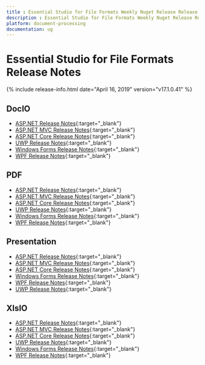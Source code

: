 ```yaml
---
title : Essential Studio for File Formats Weekly Nuget Release Release Notes  
description : Essential Studio for File Formats Weekly Nuget Release Release Notes  
platform: document-processing
documentation: ug
---
```


# Essential Studio for File Formats  Release Notes  

{% include release-info.html date="April 16, 2019" version="v17.1.0.41" %} 

## DocIO

* [ASP.NET Release Notes](/aspnet/release-notes/v17.1.0.41#docio){:target="_blank"}
* [ASP.NET MVC Release Notes](/aspnetmvc/release-notes/v17.1.0.41#docio){:target="_blank"}
* [ASP.NET Core Release Notes](/aspnet-core/release-notes/v17.1.0.41#docio){:target="_blank"}
* [UWP Release Notes](/uwp/release-notes/v17.1.0.41#docio){:target="_blank"}
* [Windows Forms Release Notes](/windowsforms/release-notes/v17.1.0.41#docio){:target="_blank"}
* [WPF Release Notes](/wpf/release-notes/v17.1.0.41#docio){:target="_blank"}


## PDF

* [ASP.NET Release Notes](/aspnet/release-notes/v17.1.0.41#pdf){:target="_blank"}
* [ASP.NET MVC Release Notes](/aspnetmvc/release-notes/v17.1.0.41#pdf){:target="_blank"}
* [ASP.NET Core Release Notes](/aspnet-core/release-notes/v17.1.0.41#pdf){:target="_blank"}
* [UWP Release Notes](/uwp/release-notes/v17.1.0.41#pdf){:target="_blank"}
* [Windows Forms Release Notes](/windowsforms/release-notes/v17.1.0.41#pdf){:target="_blank"}
* [WPF Release Notes](/wpf/release-notes/v17.1.0.41#pdf){:target="_blank"}


## Presentation

* [ASP.NET Release Notes](/aspnet/release-notes/v17.1.0.41#presentation){:target="_blank"}
* [ASP.NET MVC Release Notes](/aspnetmvc/release-notes/v17.1.0.41#presentation){:target="_blank"}
* [ASP.NET Core Release Notes](/aspnet-core/release-notes/v17.1.0.41#presentation){:target="_blank"}
* [Windows Forms Release Notes](/windowsforms/release-notes/v17.1.0.41#presentation){:target="_blank"}
* [WPF Release Notes](/wpf/release-notes/v17.1.0.41#presentation){:target="_blank"}
* [UWP Release Notes](/uwp/release-notes/v17.1.0.41#presentation){:target="_blank"}


## XlsIO

* [ASP.NET Release Notes](/aspnet/release-notes/v17.1.0.41#xlsio){:target="_blank"}
* [ASP.NET MVC Release Notes](/aspnetmvc/release-notes/v17.1.0.41#xlsio){:target="_blank"}
* [ASP.NET Core Release Notes](/aspnet-core/release-notes/v17.1.0.41#xlsio){:target="_blank"}
* [UWP Release Notes](/uwp/release-notes/v17.1.0.41#xlsio){:target="_blank"}
* [Windows Forms Release Notes](/windowsforms/release-notes/v17.1.0.41#xlsio){:target="_blank"}
* [WPF Release Notes](/wpf/release-notes/v17.1.0.41#xlsio){:target="_blank"}